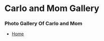# Carlo and Mom Gallery

### Photo Gallery Of Carlo and Mom

- [Home](http://cm85.github.io/CarloMomGallery/)
